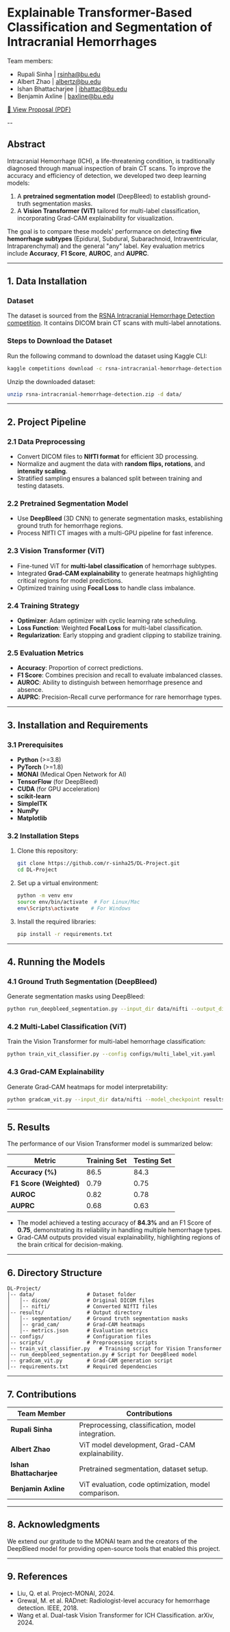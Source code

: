 # Explainable Transformer-Based Classification and Segmentation of Intracranial Hemorrhages
Team members: 

- Rupali Sinha | rsinha@bu.edu
- Albert Zhao | albertz@bu.edu
- Ishan Bhattacharjee | ibhattac@bu.edu
- Benjamin Axline | baxline@bu.edu

[📄 View Proposal (PDF)](ACTUAL523%20Project%20Proposal%20Template.pdf)


--
## **Abstract**
Intracranial Hemorrhage (ICH), a life-threatening condition, is traditionally diagnosed through manual inspection of brain CT scans. To improve the accuracy and efficiency of detection, we developed two deep learning models:
1. A **pretrained segmentation model** (DeepBleed) to establish ground-truth segmentation masks.
2. A **Vision Transformer (ViT)** tailored for multi-label classification, incorporating Grad-CAM explainability for visualization.

The goal is to compare these models' performance on detecting **five hemorrhage subtypes** (Epidural, Subdural, Subarachnoid, Intraventricular, Intraparenchymal) and the general "any" label. Key evaluation metrics include **Accuracy**, **F1 Score**, **AUROC**, and **AUPRC**.

---

## **1. Data Installation**
### **Dataset**
The dataset is sourced from the [RSNA Intracranial Hemorrhage Detection competition](https://www.kaggle.com/c/rsna-intracranial-hemorrhage-detection). It contains DICOM brain CT scans with multi-label annotations.

### **Steps to Download the Dataset**
Run the following command to download the dataset using Kaggle CLI:

```bash
kaggle competitions download -c rsna-intracranial-hemorrhage-detection
```

Unzip the downloaded dataset:
```bash
unzip rsna-intracranial-hemorrhage-detection.zip -d data/
```

---

## **2. Project Pipeline**

### **2.1 Data Preprocessing**
- Convert DICOM files to **NIfTI format** for efficient 3D processing.
- Normalize and augment the data with **random flips, rotations**, and **intensity scaling**.
- Stratified sampling ensures a balanced split between training and testing datasets.

### **2.2 Pretrained Segmentation Model**
- Use **DeepBleed** (3D CNN) to generate segmentation masks, establishing ground truth for hemorrhage regions.
- Process NIfTI CT images with a multi-GPU pipeline for fast inference.

### **2.3 Vision Transformer (ViT)**
- Fine-tuned ViT for **multi-label classification** of hemorrhage subtypes.
- Integrated **Grad-CAM explainability** to generate heatmaps highlighting critical regions for model predictions.
- Optimized training using **Focal Loss** to handle class imbalance.

### **2.4 Training Strategy**
- **Optimizer**: Adam optimizer with cyclic learning rate scheduling.
- **Loss Function**: Weighted **Focal Loss** for multi-label classification.
- **Regularization**: Early stopping and gradient clipping to stabilize training.

### **2.5 Evaluation Metrics**
- **Accuracy**: Proportion of correct predictions.
- **F1 Score**: Combines precision and recall to evaluate imbalanced classes.
- **AUROC**: Ability to distinguish between hemorrhage presence and absence.
- **AUPRC**: Precision-Recall curve performance for rare hemorrhage types.

---

## **3. Installation and Requirements**
### **3.1 Prerequisites**
- **Python** (>=3.8)
- **PyTorch** (>=1.8)
- **MONAI** (Medical Open Network for AI)
- **TensorFlow** (for DeepBleed)
- **CUDA** (for GPU acceleration)
- **scikit-learn**
- **SimpleITK**
- **NumPy**
- **Matplotlib**

### **3.2 Installation Steps**
1. Clone this repository:
   ```bash
   git clone https://github.com/r-sinha25/DL-Project.git
   cd DL-Project
   ```
2. Set up a virtual environment:
   ```bash
   python -m venv env
   source env/bin/activate  # For Linux/Mac
   env\Scripts\activate    # For Windows
   ```
3. Install the required libraries:
   ```bash
   pip install -r requirements.txt
   ```

---

## **4. Running the Models**
### **4.1 Ground Truth Segmentation (DeepBleed)**
Generate segmentation masks using DeepBleed:
```bash
python run_deepbleed_segmentation.py --input_dir data/nifti --output_dir results/segmentation
```

### **4.2 Multi-Label Classification (ViT)**
Train the Vision Transformer for multi-label hemorrhage classification:
```bash
python train_vit_classifier.py --config configs/multi_label_vit.yaml
```

### **4.3 Grad-CAM Explainability**
Generate Grad-CAM heatmaps for model interpretability:
```bash
python gradcam_vit.py --input_dir data/nifti --model_checkpoint results/checkpoints/vit.pth --output_dir results/grad_cam
```

---

## **5. Results**
The performance of our Vision Transformer model is summarized below:

| **Metric**          | **Training Set** | **Testing Set** |
|----------------------|------------------|-----------------|
| **Accuracy (%)**     | 86.5            | 84.3           |
| **F1 Score (Weighted)** | 0.79           | 0.75           |
| **AUROC**            | 0.82            | 0.78           |
| **AUPRC**            | 0.68            | 0.63           |

- The model achieved a testing accuracy of **84.3%** and an F1 Score of **0.75**, demonstrating its reliability in handling multiple hemorrhage types.
- Grad-CAM outputs provided visual explainability, highlighting regions of the brain critical for decision-making.

---

## **6. Directory Structure**
```
DL-Project/
│-- data/                 # Dataset folder
│   │-- dicom/            # Original DICOM files
│   │-- nifti/            # Converted NIfTI files
│-- results/              # Output directory
│   │-- segmentation/     # Ground truth segmentation masks
│   │-- grad_cam/         # Grad-CAM heatmaps
│   │-- metrics.json      # Evaluation metrics
│-- configs/              # Configuration files
│-- scripts/              # Preprocessing scripts
│-- train_vit_classifier.py   # Training script for Vision Transformer
│-- run_deepbleed_segmentation.py # Script for DeepBleed model
│-- gradcam_vit.py        # Grad-CAM generation script
│-- requirements.txt      # Required dependencies
```

---

## **7. Contributions**
| **Team Member**      | **Contributions**                                         |
|-----------------------|----------------------------------------------------------|
| **Rupali Sinha**      | Preprocessing, classification, model integration.       |
| **Albert Zhao**       | ViT model development, Grad-CAM explainability.         |
| **Ishan Bhattacharjee** | Pretrained segmentation, dataset setup.                |
| **Benjamin Axline**   | ViT evaluation, code optimization, model comparison.    |

---

## **8. Acknowledgments**
We extend our gratitude to the MONAI team and the creators of the DeepBleed model for providing open-source tools that enabled this project.

---

## **9. References**
- Liu, Q. et al. Project-MONAI, 2024.  
- Grewal, M. et al. RADnet: Radiologist-level accuracy for hemorrhage detection. IEEE, 2018.
- Wang et al. Dual-task Vision Transformer for ICH Classification. arXiv, 2024.



